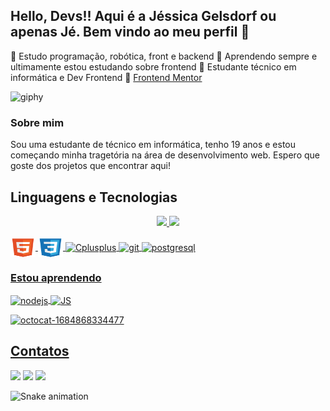 ## Hello, Devs!! Aqui é a Jéssica Gelsdorf ou apenas Jé. Bem vindo ao meu perfil 🤍

🎡 Estudo programação, robótica, front e backend 
🌼 Aprendendo sempre e ultimamente estou estudando sobre frontend
🦋 Estudante técnico em informática e Dev Frontend
🍏 <a href="https://www.frontendmentor.io/profile/mejessica">Frontend Mentor</a>
  
![giphy](https://github.com/mejessica/mejessica/assets/82670472/7a0d8a5d-62fc-4688-9713-b3342caebd5a)

### Sobre mim
  Sou uma estudante de técnico em informática, tenho 19 anos e estou começando minha tragetória na área de desenvolvimento web. Espero que goste dos projetos que encontrar aqui!
  
  ## Linguagens e Tecnologias

 <div align="center">
  <a href="https://github.com/mejessica">
  <img height="160em" src="https://github-readme-stats.vercel.app/api/top-langs/?username=mejessica&layout=compact&langs_count=7&theme=dracula"/>
  <img height="160em" src="https://github-readme-stats.vercel.app/api?username=mejessica&show_icons=true&theme=dracula&include_all_commits=true&count_private=true"/>
</div>  
   
<div style="display: inline_block"><br>
  <img align="center" alt="HTML" height="30" width="40" src="https://raw.githubusercontent.com/devicons/devicon/master/icons/html5/html5-original.svg">
  <img align="center" alt="CSS" height="30" width="40" src="https://raw.githubusercontent.com/devicons/devicon/master/icons/css3/css3-original.svg">
  <img align="center" alt="Cplusplus" height="30" width="40" src="https://cdn.jsdelivr.net/gh/devicons/devicon/icons/cplusplus/cplusplus-original.svg" />
  <img align="center" alt="git" height="30" width="40" src="https://cdn.jsdelivr.net/gh/devicons/devicon/icons/git/git-original.svg" />
  <img align="center" alt="postgresql" height="30" width="40" src="https://cdn.jsdelivr.net/gh/devicons/devicon/icons/postgresql/postgresql-original.svg" />
          
  ### Estou aprendendo
  <img align="center" alt="nodejs" height="30" width="40" src="https://cdn.jsdelivr.net/gh/devicons/devicon/icons/nodejs/nodejs-original.svg" />     
   <img align="center" alt="JS" height="30" width="40" src="https://cdn.jsdelivr.net/gh/devicons/devicon/icons/javascript/javascript-original.svg" />
  
  ![octocat-1684868334477](https://github.com/mejessica/mejessica/assets/82670472/ea6bbdc2-b8a7-4fa7-814c-4353f4107aaa)

  
</div> 
 
   
  ## Contatos
<div> 

   <a href="https://instagram.com/mejessica_" target="_blank"><img src="https://img.shields.io/badge/-Instagram-%23E4405F?style=for-the-badge&logo=instagram&logoColor=white" target="_blank"></a>
  <a href = "mailto:jegelsdorf@gmail.com"><img src="https://img.shields.io/badge/-Gmail-%23333?style=for-the-badge&logo=gmail&logoColor=white" target="_blank"></a>
  <a href="https://www.linkedin.com/in/jessica-gelsdorf-a0538322b/" target="_blank"><img src="https://img.shields.io/badge/-LinkedIn-%230077B5?style=for-the-badge&logo=linkedin&logoColor=white" target="_blank"></a> 

   ![Snake animation](https://github.com/mejessica/mejessica/blob/output/github-contribution-grid-snake.svg)
 
</div>

